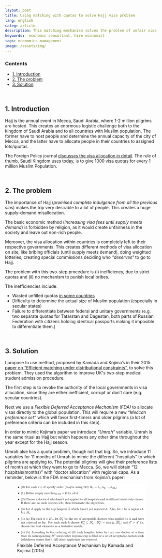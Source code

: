 ```yaml
---
layout: post
title: Using matching with quotas to solve Hajj visa problem
lang: english
categ: article
description: This matching mechanism solves the problem of unfair visa allocation to Saudi Arabia during Hajj season. 
keywords:  economic consultant, hire economist
tags: economics management
image: /assets/img/
---
```



### Contents
<ul class="index">
<li><a href="#intro">1. Introduction</a></li>
<li><a href="#problem">2. The problem</a></li>
<li><a href="#solution">3. Solution</a></li>
</ul>


<a name="intro"></a><br>
## 1. Introduction

Hajj is the annual event in Mecca, Saudi Arabia, where 1-2 million pilgrims are hosted. This creates an enormous logistic challenge both to the kingdom of Saudi Arabia and to all countries with Muslim population. The former have to host people and determine the annual capacity of the city of Mecca, and the latter have to allocate people in their countries to assigned lots/quotas.

The Foreign Policy journal [discusses the visa allocation in detail](http://foreignpolicy.com/2015/09/23/how-to-score-a-ticket-to-the-hottest-event-in-saudi-the-hajj/). The rule of thumb, Saudi Kingdom uses today, is to give 1000 visa quotas for every 1 million Muslim Population.

<a name="problem"></a><br>
## 2. The problem

The importance of Hajj (_promised complete indulgence from all the previous sins_) makes the trip very desirable to a lot of people. This creates a huge supply-demand misallocation.

The basic economic method (_increasing visa fees until supply meets demand_) is forbidden by religion, as it would create unfairness in the society and leave out non-rich people.

Moreover, the visa allocation within countries is completely left to their respective governments. This creates different methods of visa allocation on site, like bribing officials (until supply meets demand), doing weighted lotteries, creating special commissions deciding who _"deserves"_ to go to Hajj.

The problem with this two-step procedure is (i) inefficiency, due to strict quotas and (ii) no mechanism to punish local bribes.

The inefficiencies include:

- Wasted unfilled quotas [in some countries](https://realnoevremya.com/articles/696)
- Difficulty to determine the actual size of Muslim population (especially in secular states)
- Failure to differentiate between federal and unitary governments (e.g. two separate quotas for Tatarstan and Dagestan, both parts of Russian Federation with citizens holding identical passports making it imposible to differentiate them.)


<a name="solution"></a><br>
## 3. Solution

I propose to use method, proposed by Kamada and Kojima’s in their 2015 [paper on “Efficient matching under distributional constraints”](https://econpapers.repec.org/article/aeaaecrev/v_3a105_3ay_3a2015_3ai_3a1_3ap_3a67-99.htm), to solve this problem. They used the algorithm to improve UK's two-step medical student admission procedure.  

The first step is to revoke the authority of the local governments in visa allocation, since they are either inefficient, corrupt or don’t care (e.g. secular countries). 

Next we use a _Flexible Deferred Acceptance Mechanism (FDA)_ to allocate visas directly to the global population. This will require a new _“Meccan preference set”_ which will favor first-timers and older pilgrims (a lot of preference criteria can be included in this step).

In order to mimic Kojima’s paper we introduce _“Umrah”_ variable. Umrah is the same ritual as Hajj but which happens any other time throughout the year except for the Hajj season.

Umrah alse has a quota problem, though not that big. So, we introduce 11 variables for 11 months of Umrah to mimic the different "hospitals" to which pilgrims are applying to. The potential pilgrims will give their preference lists of month at which they want to go to Mecca. So, we will obtain “12
hospitals(months)” with “doctor allocation” with regional caps. As a reminder, below is the FDA
mechanism from Kojima’s paper:

<figure class="blog">
	<img src="/assets/img/kojima/fda.png"/>
	<figcaption>Flexible Deferred Acceptance Mechanism by Kamada and Kojima (2015)</figcaption>
</figure>

